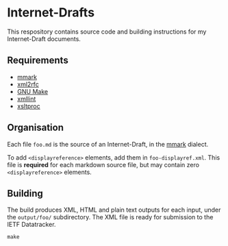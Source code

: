 # Internet-Drafts

This respository contains source code and building instructions for
my Internet-Draft documents.


## Requirements

- [mmark][]
- [xml2rfc](https://pypi.org/project/xml2rfc/)
- [GNU Make](https://www.gnu.org/software/make/)
- [xmllint](http://xmlsoft.org/)
- [xsltproc](http://xmlsoft.org/)

[mmark]: https://mmark.miek.nl/


## Organisation

Each file `foo.md` is the source of an Internet-Draft, in the
[mmark][] dialect.

To add `<displayreference>` elements, add them in
`foo-displayref.xml`.  This file is **required** for each markdown
source file, but may contain zero `<displayreference>` elements.


## Building

The build produces XML, HTML and plain text outputs for each input,
under the ``output/foo/`` subdirectory.  The XML file is ready for
submission to the IETF Datatracker.

```shell
make
```
